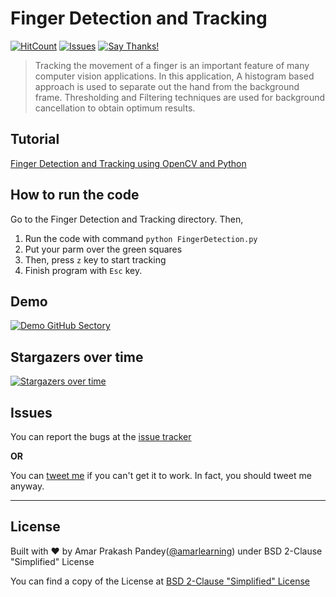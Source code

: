 # Finger Detection and Tracking

[![HitCount](http://hits.dwyl.com/amarlearning/opencv.svg)](http://hits.dwyl.com/amarlearning/opencv)
[![Issues](https://camo.githubusercontent.com/926d8ca67df15de5bd1abac234c0603d94f66c00/68747470733a2f2f696d672e736869656c64732e696f2f62616467652f636f6e747269627574696f6e732d77656c636f6d652d627269676874677265656e2e7376673f7374796c653d666c6174)](https://github.com/amarlearning/Finger-Detection-and-Tracking/issues)
[![Say Thanks!](https://img.shields.io/badge/SayThanks.io-%E2%98%BC-1EAEDB.svg)](mailto:amar.om1994@gmail.com)

> Tracking the movement of a finger is an important feature of many computer vision applications. In this application, A histogram based approach is used to separate out the hand from the background frame. Thresholding and Filtering techniques are used for background cancellation to obtain optimum results.

## Tutorial
[Finger Detection and Tracking using OpenCV and Python](https://dev.to/amarlearning/finger-detection-and-tracking-using-opencv-and-python-586m)

## How to run the code
Go to the Finger Detection and Tracking directory.
Then, 

1. Run the code with command `python FingerDetection.py`
2. Put your parm over the green squares
3. Then, press `z` key to start tracking
4. Finish program with `Esc` key.

## Demo
[![Demo GitHub Sectory](https://cdn-images-1.medium.com/max/1040/1*ngmwjSu1gt4mmqhm9JJcpg.jpeg)](https://www.youtube.com/watch?v=P3dUePye_-k)

## Stargazers over time

[![Stargazers over time](https://starcharts.herokuapp.com/amarlearning/Finger-Detection-and-Tracking.svg)](https://starcharts.herokuapp.com/amarlearning/Finger-Detection-and-Tracking)

## Issues

You can report the bugs at the [issue tracker](https://github.com/amarlearning/Finger-Detection-and-Tracking/issues)

**OR**

You can [tweet me](https://twitter.com/iamarpandey) if you can't get it to work. In fact, you should tweet me anyway.

***

## License

Built with ♥ by Amar Prakash Pandey([@amarlearning](http://github.com/amarlearning)) under BSD 2-Clause "Simplified" License

You can find a copy of the License at [BSD 2-Clause "Simplified" License](https://raw.githubusercontent.com/amarlearning/Finger-Detection-and-Tracking/master/LICENSE)
